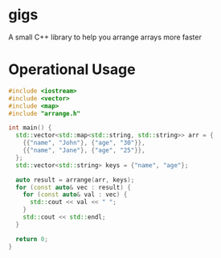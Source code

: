 # gigs

A small C++ library to help you arrange arrays more faster


# Operational Usage

```cpp
#include <iostream>
#include <vector>
#include <map>
#include "arrange.h"

int main() {
  std::vector<std::map<std::string, std::string>> arr = {
    {{"name", "John"}, {"age", "30"}},
    {{"name", "Jane"}, {"age", "25"}},
  };
  std::vector<std::string> keys = {"name", "age"};

  auto result = arrange(arr, keys);
  for (const auto& vec : result) {
    for (const auto& val : vec) {
      std::cout << val << " ";
    }
    std::cout << std::endl;
  }

  return 0;
}
```
